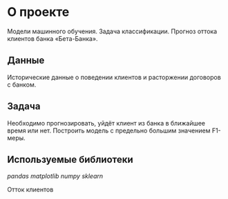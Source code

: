 # О проекте
Модели машинного обучения. Задача классификации. Прогноз оттока клиентов банка «Бета-Банка».

## Данные

Исторические данные о поведении клиентов и расторжении договоров с банком.

## Задача

Необходимо прогнозировать, уйдёт клиент из банка в ближайшее время или нет. Построить модель с предельно большим значением F1-меры.


## Используемые библиотеки
*pandas*
*matplotlib*
*numpy*
*sklearn*

Отток клиентов
